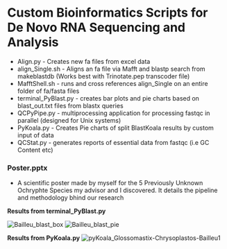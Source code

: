 # Custom Bioinformatics Scripts for De Novo RNA Sequencing and Analysis
* Align.py - Creates new fa files from excel data
* align_Single.sh - Aligns an fa file via Mafft and blastp search from makeblastdb (Works best with Trinotate.pep transcoder file)
* MafftShell.sh - runs and cross references align_Single on an entire folder of fa/fasta files
* terminal_PyBlast.py - creates bar plots and pie charts based on blast_out.txt files from blastx queries
* QCPyPipe.py - multiprocessing application for processing fastqc in parallel (designed for Unix systems)
* PyKoala.py - Creates Pie charts of split BlastKoala results by custom input of data
* QCStat.py - generates reports of essential data from fastqc (i.e GC Content etc)
### Poster.pptx ###
* A scientific poster made by myself for the 5 Previously Unknown Ochryphte Species my advisor and I discovered. It details the pipeline and methodology bhind our research 

**Results from terminal_PyBlast.py**

![Bailleu_blast_box](https://user-images.githubusercontent.com/60492061/183866552-f4cfa712-fefb-4819-9ea4-724f4a3d8b92.png)
![Bailleu_blast_pie](https://user-images.githubusercontent.com/60492061/183866708-525ae647-a47b-4b8c-9f25-6370d138f6cc.png)

**Results from PyKoala.py**
![pyKoala_Glossomastix-Chrysoplastos-Bailleu1](https://user-images.githubusercontent.com/60492061/183867287-ee26919f-f7db-4c16-bf3f-4245a2eca334.png)

